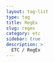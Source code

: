```yaml
---
layout: tag-list
type: tag
title: RegEx
slug: regex
category: etc
sidebar: true
description: >
  ETC / RegEx
---
```

